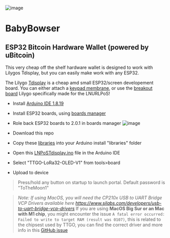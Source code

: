 ![image](https://user-images.githubusercontent.com/33088785/178449323-e2bd30e2-9c2a-4704-90ab-79d55a4187e6.png)
# BabyBowser 
## ESP32 Bitcoin Hardware Wallet (powered by uBitcoin)

This very cheap off the shelf hardware wallet is designed to work with Lilygos Tdisplay, but you can easily make work with any ESP32.


The Lilygo <a href="https://www.aliexpress.com/item/33048962331.html">Tdisplay</a> is a cheap amd small ESP32/screen developement board. You can either attach a <a href="https://www.aliexpress.com/item/32993999306.html">keypad membrane</a>, or use the <a href="https://www.aliexpress.com/item/1005003589706292.html">breakout board</a> Lilygo specifically made for the LNURLPoS!

- Install <a href="https://www.arduino.cc/en/software">Arduino IDE 1.8.19</a>
- Install ESP32 boards, using <a href="https://docs.espressif.com/projects/arduino-esp32/en/latest/installing.html#installing-using-boards-manager">boards manager</a>
- Role back ESP32 boards to 2.0.1 in boards manager
![image](https://user-images.githubusercontent.com/33088785/161862832-1269a12e-16ce-427c-9a92-df3ee573a1fb.png)

- Download this repo
- Copy these <a href="libraries">libraries</a> into your Arduino install "libraries" folder
- Open this <a href="LNPoSTdisplay.ino">LNPoSTdisplay.ino</a> file in the Arduino IDE
- Select "TTGO-LoRa32-OLED-V1" from tools>board
- Upload to device

> Press/hold any button on startup to launch portal.
> Default password is "ToTheMoon1"

> _Note: If using MacOS, you will need the CP210x USB to UART Bridge VCP Drivers available here https://www.silabs.com/developers/usb-to-uart-bridge-vcp-drivers_
> If you are using **MacOS Big Sur or an Mac with M1 chip**, you might encounter the issue `A fatal error occurred: Failed to write to target RAM (result was 0107)`, this is related to the chipsest used by TTGO, you can find the correct driver and more info in this <a href="https://github.com/Xinyuan-LilyGO/LilyGo-T-Call-SIM800/issues/139#issuecomment-904390716">GitHub issue</a>
